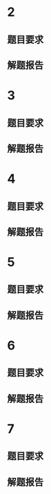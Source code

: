 # 2
## 题目要求
## 解题报告
# 3
## 题目要求
## 解题报告
# 4
## 题目要求
## 解题报告
# 5
## 题目要求
## 解题报告
# 6
## 题目要求
## 解题报告
# 7
## 题目要求
## 解题报告